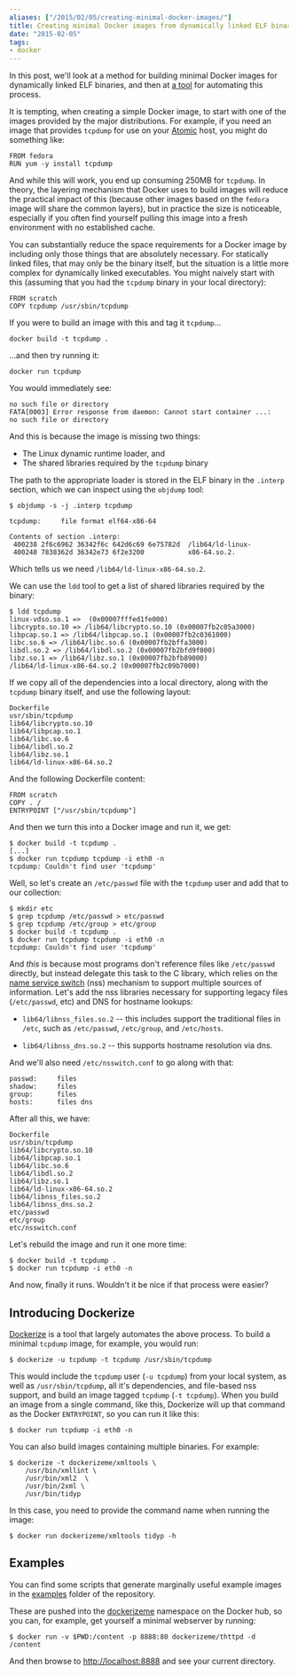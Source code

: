 ```yaml
---
aliases: ["/2015/02/05/creating-minimal-docker-images/"]
title: Creating minimal Docker images from dynamically linked ELF binaries
date: "2015-02-05"
tags:
- docker
---
```


In this post, we'll look at a method for building minimal Docker
images for dynamically linked ELF binaries, and then at [a
tool][dockerize] for automating this process.

It is tempting, when creating a simple Docker image, to start with one
of the images provided by the major distributions.  For example, if
you need an image that provides `tcpdump` for use on your [Atomic][]
host, you might do something like:

[atomic]: http://www.projectatomic.io/

    FROM fedora
    RUN yum -y install tcpdump

And while this will work, you end up consuming 250MB for `tcpdump`.
In theory, the layering mechanism that Docker uses to build images
will reduce the practical impact of this (because other images based on
the `fedora` image will share the common layers), but in practice the
size is noticeable, especially if you often find yourself pulling this
image into a fresh environment with no established cache.

You can substantially reduce the space requirements for a Docker image
by including only those things that are absolutely necessary.  For
statically linked files, that may only be the binary itself, but the
situation is a little more complex for dynamically linked executables.
You might naively start with this (assuming that you had the `tcpdump`
binary in your local directory):

    FROM scratch
    COPY tcpdump /usr/sbin/tcpdump

If you were to build an image with this and tag it `tcpdump`...

    docker build -t tcpdump .

...and then try running it:

    docker run tcpdump

You would immediately see:

    no such file or directory
    FATA[0003] Error response from daemon: Cannot start container ...:
    no such file or directory 

And this is because the image is missing two things:

- The Linux dynamic runtime loader, and
- The shared libraries required by the `tcpdump` binary

The path to the appropriate loader is stored in the ELF binary in the
`.interp` section, which we can inspect using the `objdump` tool:

    $ objdump -s -j .interp tcpdump 

    tcpdump:     file format elf64-x86-64

    Contents of section .interp:
     400238 2f6c6962 36342f6c 642d6c69 6e75782d  /lib64/ld-linux-
     400248 7838362d 36342e73 6f2e3200           x86-64.so.2.    
        
Which tells us we need `/lib64/ld-linux-x86-64.so.2`.

We can use the `ldd` tool to get a list of shared libraries required
by the binary:

    $ ldd tcpdump
    linux-vdso.so.1 =>  (0x00007fffed1fe000)
    libcrypto.so.10 => /lib64/libcrypto.so.10 (0x00007fb2c05a3000)
    libpcap.so.1 => /lib64/libpcap.so.1 (0x00007fb2c0361000)
    libc.so.6 => /lib64/libc.so.6 (0x00007fb2bffa3000)
    libdl.so.2 => /lib64/libdl.so.2 (0x00007fb2bfd9f000)
    libz.so.1 => /lib64/libz.so.1 (0x00007fb2bfb89000)
    /lib64/ld-linux-x86-64.so.2 (0x00007fb2c09b7000)

If we copy all of the dependencies into a local directory, along with
the `tcpdump` binary itself, and use the following layout:

    Dockerfile
    usr/sbin/tcpdump
    lib64/libcrypto.so.10
    lib64/libpcap.so.1
    lib64/libc.so.6
    lib64/libdl.so.2
    lib64/libz.so.1
    lib64/ld-linux-x86-64.so.2

And the following Dockerfile content:

    FROM scratch
    COPY . /
    ENTRYPOINT ["/usr/sbin/tcpdump"]

And then we turn this into a Docker image and run it, we get:

    $ docker build -t tcpdump .
    [...]
    $ docker run tcpdump tcpdump -i eth0 -n
    tcpdump: Couldn't find user 'tcpdump'

Well, so let's create an `/etc/passwd` file with the `tcpdump` user
and add that to our collection:

    $ mkdir etc
    $ grep tcpdump /etc/passwd > etc/passwd
    $ grep tcpdump /etc/group > etc/group
    $ docker build -t tcpdump .
    $ docker run tcpdump tcpdump -i eth0 -n
    tcpdump: Couldn't find user 'tcpdump'

And *this* is because most programs don't reference files like
`/etc/passwd` directly, but instead delegate this task to the C
library, which relies on the [name service switch][nss] (nss)
mechanism to support multiple sources of information.  Let's add the
nss libraries necessary for supporting legacy files (`/etc/passwd`,
etc) and DNS for hostname lookups:

[nss]: http://www.gnu.org/software/libc/manual/html_node/Name-Service-Switch.html

- `lib64/libnss_files.so.2` -- this includes support the traditional
  files in `/etc`, such as `/etc/passwd`, `/etc/group`, and
  `/etc/hosts`.

- `lib64/libnss_dns.so.2` -- this supports hostname resolution via
  dns.

And we'll also need `/etc/nsswitch.conf` to go along with that:

    passwd:     files
    shadow:     files
    group:      files
    hosts:      files dns

After all this, we have:

    Dockerfile
    usr/sbin/tcpdump
    lib64/libcrypto.so.10
    lib64/libpcap.so.1
    lib64/libc.so.6
    lib64/libdl.so.2
    lib64/libz.so.1
    lib64/ld-linux-x86-64.so.2
    lib64/libnss_files.so.2
    lib64/libnss_dns.so.2
    etc/passwd
    etc/group
    etc/nsswitch.conf

Let's rebuild the image and run it one more time:

    $ docker build -t tcpdump .
    $ docker run tcpdump -i eth0 -n

And now, finally it runs.  Wouldn't it be nice if that process were
easier?

## Introducing Dockerize

[Dockerize][] is a tool that largely automates the above process.  To
build a minimal `tcpdump` image, for example, you would run:

[dockerize]: https://github.com/larsks/dockerize

    $ dockerize -u tcpdump -t tcpdump /usr/sbin/tcpdump

This would include the `tcpdump` user (`-u tcpdump`) from your local
system, as well as `/usr/sbin/tcpdump`, all it's dependencies, and
file-based nss support, and build an image tagged `tcpdump` (`-t
tcpdump`).  When you build an image from a single command, like this,
Dockerize will up that command as the Docker `ENTRYPOINT`, so you can
run it like this:

    $ docker run tcpdump -i eth0 -n

You can also build images containing multiple binaries.  For example:

    $ dockerize -t dockerizeme/xmltools \
        /usr/bin/xmllint \
        /usr/bin/xml2  \
        /usr/bin/2xml \
        /usr/bin/tidyp

In this case, you need to provide the command name when running the
image:

    $ docker run dockerizeme/xmltools tidyp -h

## Examples

You can find some scripts that generate marginally useful example
images in the [examples][] folder of the repository.

[examples]: https://github.com/larsks/dockerize/tree/master/examples

These are pushed into the [dockerizeme][] namespace on the Docker hub,
so you can, for example, get yourself a minimal webserver by running:

    $ docker run -v $PWD:/content -p 8888:80 dockerizeme/thttpd -d /content

And then browse to <http://localhost:8888> and see your current
directory.

[dockerizeme]: https://hub.docker.com/u/dockerizeme/

